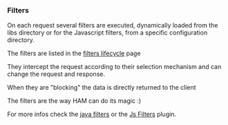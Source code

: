 
### Filters

On each request several filters are executed, dynamically loaded from the libs directory
or for the Javascript filters, from a specific configuration directory.

The filters are listed in the [filters lifecycle](../lifecycle.md) page

They intercept the request according to their selection mechanism and can
change the request and response.

When they are "blocking" the data is directly returned to the client

The filters are the way HAM can do its magic :)

For more infos check the [java filters](../plugins/java/jfilters.md) or the
[Js Filters](../plugins/js.md) plugin.